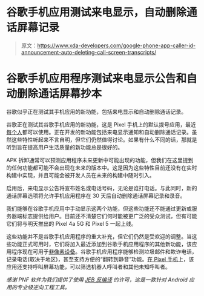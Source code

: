 # 谷歌手机应用测试来电显示，自动删除通话屏幕记录

> 原文：<https://www.xda-developers.com/google-phone-app-caller-id-announcement-auto-deleting-call-screen-transcripts/>

# 谷歌手机应用程序测试来电显示公告和自动删除通话屏幕抄本

谷歌似乎正在测试其手机应用的新功能，包括来电显示和自动删除通话记录。

谷歌正在测试其谷歌手机应用的新功能，这是 Pixel 手机上的默认拨号应用，最近[每个人](https://www.xda-developers.com/google-phone-non-pixel-play-store-download/)都可以使用。正在开发的新功能包括来电显示通知和自动删除通话记录。虽然这些特性听起来不言自明，但它们仍然值得讨论。如果有什么不同的话，那就是听到旨在提高用户生活质量的新功能总是很好的。

APK 拆卸通常可以预测应用程序未来更新中可能出现的功能，但我们在这里提到的任何功能都可能不会出现在未来的版本中。这是因为这些特性目前还没有在实时构建中实现，并且可能会被开发人员在未来的构建中随时引入。

启用后，来电显示公告将宣布姓名或电话号码，无论是谁打电话。与此同时，新的通话屏幕选项将允许手机应用程序在 30 天后自动删除通话屏幕记录和录音。

我们能够在谷歌手机应用中手动显示这两个功能，但这些功能还不能通过更新或服务器端标志提供给用户。目前还不清楚它们何时能被更广泛的受众测试，但有可能它们将与明天推出的 Pixel 4a 5G 和 Pixel 5 一起上线。

这些功能并不是谷歌手机应用程序的重大补充，但它们仍然是受欢迎的调整。当这些功能正式可用时，它们将加入最近添加到谷歌手机应用程序的其他新功能，该应用程序现在可用于[非像素设备](https://www.xda-developers.com/google-phone-app-non-pixel-detect-spam-fraud-callers/)。谷歌手机应用程序能够检测垃圾邮件和欺诈电话，记录电话(取决于地区)，甚至支持方便的“翻转到静音”功能。[在 Pixel 手机](https://www.xda-developers.com/automatic-call-screen-google-pixel-phones/)上，该应用还支持呼叫屏幕功能，可以筛选机器人呼叫者和其他未知呼叫者。

*感谢 PNF 软件为我们提供了使用* *[JEB 反编译](https://www.pnfsoftware.com/?aid=xdadev)* *的许可，这是一款针对 Android 应用的专业级逆向工程工具。*